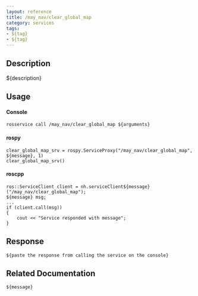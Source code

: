 ```yaml
---
layout: reference
title: /may_nav/clear_global_map
category: services
tags: 
- ${tag} 
- ${tag}
---
```


## Description
${description}

## Usage
#### Console
```
rosservice call /may_nav/clear_global_map ${arguments}
```

#### rospy
```
clear_global_map_srv = rospy.ServiceProxy("/may_nav/clear_global_map", ${message}, 1)
clear_global_map_srv()
```

#### roscpp
```
ros::ServiceClient client = nh.serviceClient${message}("/may_nav/clear_global_map");
${message} msg;
...
if (client.call(msg))
{
    cout << "Service responded with message";
}
```

## Response
```
${paste the response from calling the service on the console}
```

## Related Documentation
``${message}``